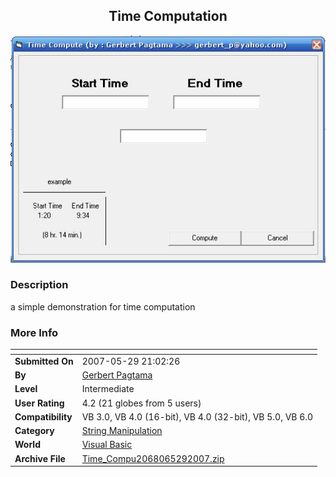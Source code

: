 ﻿<div align="center">

## Time Computation

<img src="PIC20075292233192246.JPG">
</div>

### Description

a simple demonstration for time computation
 
### More Info
 


<span>             |<span>
---                |---
**Submitted On**   |2007-05-29 21:02:26
**By**             |[Gerbert Pagtama](https://github.com/Planet-Source-Code/PSCIndex/blob/master/ByAuthor/gerbert-pagtama.md)
**Level**          |Intermediate
**User Rating**    |4.2 (21 globes from 5 users)
**Compatibility**  |VB 3\.0, VB 4\.0 \(16\-bit\), VB 4\.0 \(32\-bit\), VB 5\.0, VB 6\.0
**Category**       |[String Manipulation](https://github.com/Planet-Source-Code/PSCIndex/blob/master/ByCategory/string-manipulation__1-5.md)
**World**          |[Visual Basic](https://github.com/Planet-Source-Code/PSCIndex/blob/master/ByWorld/visual-basic.md)
**Archive File**   |[Time\_Compu2068065292007\.zip](https://github.com/Planet-Source-Code/gerbert-pagtama-time-computation__1-68700/archive/master.zip)








